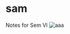 # sam
Notes for Sem VI
![aaa](https://assetsio.reedpopcdn.com/jetstreamsam.jpg?width=690&quality=75&format=jpg&auto=webp)